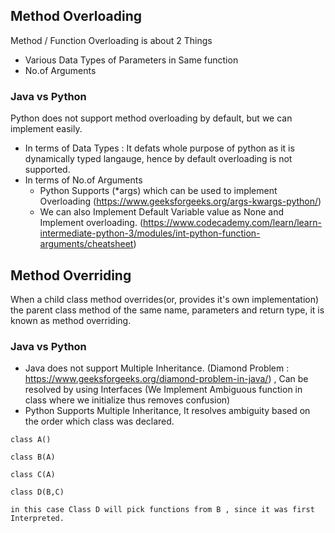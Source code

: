 ## Method Overloading

Method / Function Overloading is about 2 Things

- Various Data Types of Parameters in Same function
- No.of Arguments

### Java vs Python

Python does not support method overloading by default, but we can implement easily.

- In terms of Data Types : It defats whole purpose of python as it is dynamically typed langauge, hence by default overloading is not supported.
- In terms of No.of Arguments
  - Python Supports (*args) which can be used to implement Overloading (https://www.geeksforgeeks.org/args-kwargs-python/)
  - We can also Implement Default Variable value as None and Implement overloading. (https://www.codecademy.com/learn/learn-intermediate-python-3/modules/int-python-function-arguments/cheatsheet)


## Method Overriding

When a child class method overrides(or, provides it's own implementation) the parent class method of the same name, parameters and return type, it is known as method overriding.

### Java vs Python

- Java does not support Multiple Inheritance. (Diamond Problem : https://www.geeksforgeeks.org/diamond-problem-in-java/) , Can be resolved by using Interfaces (We Implement Ambiguous function in class where we initialize thus removes confusion)
- Python Supports Multiple Inheritance, It resolves ambiguity based on the order which class was declared.

```
class A()

class B(A)

class C(A)

class D(B,C)

in this case Class D will pick functions from B , since it was first Interpreted.

```